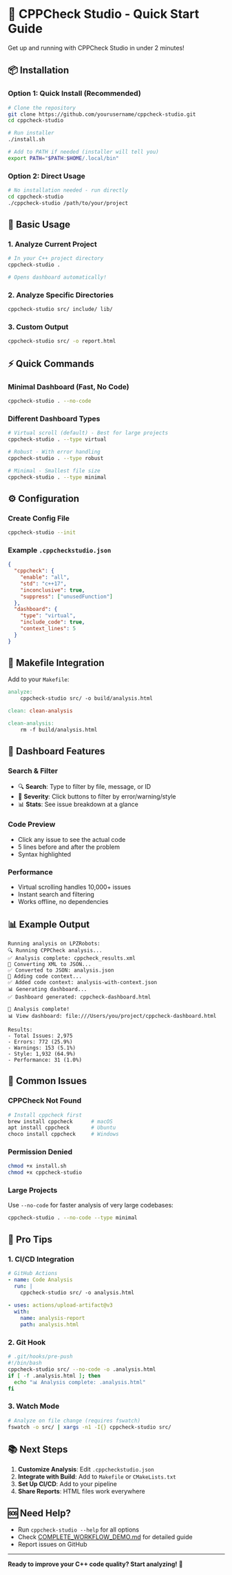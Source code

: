 # 🚀 CPPCheck Studio - Quick Start Guide

Get up and running with CPPCheck Studio in under 2 minutes!

## 📦 Installation

### Option 1: Quick Install (Recommended)
```bash
# Clone the repository
git clone https://github.com/yourusername/cppcheck-studio.git
cd cppcheck-studio

# Run installer
./install.sh

# Add to PATH if needed (installer will tell you)
export PATH="$PATH:$HOME/.local/bin"
```

### Option 2: Direct Usage
```bash
# No installation needed - run directly
cd cppcheck-studio
./cppcheck-studio /path/to/your/project
```

## 🎯 Basic Usage

### 1. Analyze Current Project
```bash
# In your C++ project directory
cppcheck-studio .

# Opens dashboard automatically!
```

### 2. Analyze Specific Directories
```bash
cppcheck-studio src/ include/ lib/
```

### 3. Custom Output
```bash
cppcheck-studio src/ -o report.html
```

## ⚡ Quick Commands

### Minimal Dashboard (Fast, No Code)
```bash
cppcheck-studio . --no-code
```

### Different Dashboard Types
```bash
# Virtual scroll (default) - Best for large projects
cppcheck-studio . --type virtual

# Robust - With error handling
cppcheck-studio . --type robust

# Minimal - Smallest file size
cppcheck-studio . --type minimal
```

## ⚙️ Configuration

### Create Config File
```bash
cppcheck-studio --init
```

### Example `.cppcheckstudio.json`
```json
{
  "cppcheck": {
    "enable": "all",
    "std": "c++17",
    "inconclusive": true,
    "suppress": ["unusedFunction"]
  },
  "dashboard": {
    "type": "virtual",
    "include_code": true,
    "context_lines": 5
  }
}
```

## 🔧 Makefile Integration

Add to your `Makefile`:
```makefile
analyze:
	cppcheck-studio src/ -o build/analysis.html

clean: clean-analysis

clean-analysis:
	rm -f build/analysis.html
```

## 🎨 Dashboard Features

### Search & Filter
- 🔍 **Search**: Type to filter by file, message, or ID
- 🎯 **Severity**: Click buttons to filter by error/warning/style
- 📊 **Stats**: See issue breakdown at a glance

### Code Preview
- Click any issue to see the actual code
- 5 lines before and after the problem
- Syntax highlighted

### Performance
- Virtual scrolling handles 10,000+ issues
- Instant search and filtering
- Works offline, no dependencies

## 📊 Example Output

```
Running analysis on LPZRobots:
🔍 Running CPPCheck analysis...
✅ Analysis complete: cppcheck_results.xml
📄 Converting XML to JSON...
✅ Converted to JSON: analysis.json
📝 Adding code context...
✅ Added code context: analysis-with-context.json
📊 Generating dashboard...
✅ Dashboard generated: cppcheck-dashboard.html

🎉 Analysis complete!
📊 View dashboard: file:///Users/you/project/cppcheck-dashboard.html

Results:
- Total Issues: 2,975
- Errors: 772 (25.9%)
- Warnings: 153 (5.1%)
- Style: 1,932 (64.9%)
- Performance: 31 (1.0%)
```

## 🚨 Common Issues

### CPPCheck Not Found
```bash
# Install cppcheck first
brew install cppcheck      # macOS
apt install cppcheck       # Ubuntu
choco install cppcheck     # Windows
```

### Permission Denied
```bash
chmod +x install.sh
chmod +x cppcheck-studio
```

### Large Projects
Use `--no-code` for faster analysis of very large codebases:
```bash
cppcheck-studio . --no-code --type minimal
```

## 🎯 Pro Tips

### 1. CI/CD Integration
```yaml
# GitHub Actions
- name: Code Analysis
  run: |
    cppcheck-studio src/ -o analysis.html
    
- uses: actions/upload-artifact@v3
  with:
    name: analysis-report
    path: analysis.html
```

### 2. Git Hook
```bash
# .git/hooks/pre-push
#!/bin/bash
cppcheck-studio src/ --no-code -o .analysis.html
if [ -f .analysis.html ]; then
  echo "📊 Analysis complete: .analysis.html"
fi
```

### 3. Watch Mode
```bash
# Analyze on file change (requires fswatch)
fswatch -o src/ | xargs -n1 -I{} cppcheck-studio src/
```

## 📚 Next Steps

1. **Customize Analysis**: Edit `.cppcheckstudio.json`
2. **Integrate with Build**: Add to `Makefile` or `CMakeLists.txt`
3. **Set Up CI/CD**: Add to your pipeline
4. **Share Reports**: HTML files work everywhere

## 🆘 Need Help?

- Run `cppcheck-studio --help` for all options
- Check [COMPLETE_WORKFLOW_DEMO.md](COMPLETE_WORKFLOW_DEMO.md) for detailed guide
- Report issues on GitHub

---

**Ready to improve your C++ code quality? Start analyzing!** 🚀